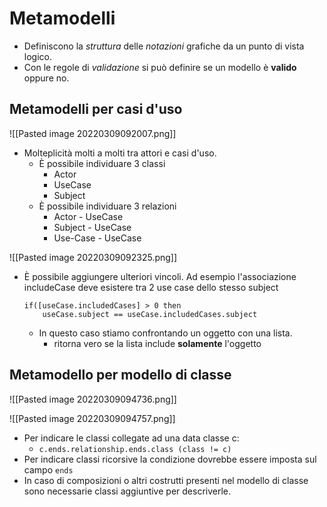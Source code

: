 # Metamodelli
- Definiscono la *struttura* delle *notazioni* grafiche da un punto di vista logico.
- Con le regole di *validazione* si può definire se un modello è **valido** oppure no.

## Metamodelli per casi d'uso
![[Pasted image 20220309092007.png]]
- Molteplicità molti a molti tra attori e casi d'uso.
	- È possibile individuare 3 classi
		- Actor
		- UseCase
		- Subject
	- È possibile individuare 3 relazioni
		- Actor - UseCase
		- Subject - UseCase
		- Use-Case - UseCase

![[Pasted image 20220309092325.png]]

- È possibile aggiungere ulteriori vincoli. Ad esempio l'associazione includeCase deve esistere tra 2 use case dello stesso subject
	```
	if([useCase.includedCases] > 0 then
		useCase.subject == useCase.includedCases.subject
	```
	- In questo caso stiamo confrontando un oggetto con una lista.
		- ritorna vero se la lista include **solamente** l'oggetto

## Metamodello per modello di classe
![[Pasted image 20220309094736.png]]

![[Pasted image 20220309094757.png]]

- Per indicare le classi collegate ad una data classe c:
	- `c.ends.relationship.ends.class (class != c)`
- Per indicare classi ricorsive la condizione dovrebbe essere imposta sul campo `ends`
- In caso di composizioni o altri costrutti presenti nel modello di classe sono necessarie classi aggiuntive per descriverle.